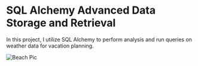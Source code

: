 # SQL Alchemy Advanced Data Storage and Retrieval

In this project, I utilize SQL Alchemy to perform analysis and run queries on weather data for vacation planning.

![Beach Pic](https://raw.githubusercontent.com/hgmhd7/SQL-Alchemy-Advanced-Data-Storage-and-Retrieval/master/beach.jpg)
